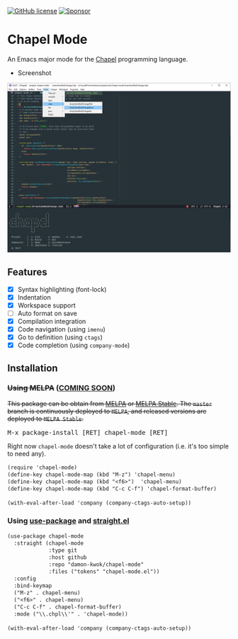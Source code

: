 [![GitHub license](https://img.shields.io/github/license/damon-kwok/chapel-mode?logo=gnu&.svg)](https://github.com/damon-kwok/chapel-mode/blob/master/COPYING)
[![Sponsor](https://img.shields.io/badge/Support%20Me-%F0%9F%92%97-ff69b4.svg)](https://www.patreon.com/DamonKwok)
<!-- [![MELPA](http://melpa.org/packages/chapel-mode-badge.svg)](http://melpa.org/#/chapel-mode) -->
<!-- [![MELPA Stable](http://stable.melpa.org/packages/chapel-mode-badge.svg)](http://stable.melpa.org/#/chapel-mode) -->

# Chapel Mode

An Emacs major mode for the [Chapel](https://chapel-lang.org/) programming language.

- Screenshot

![screenshot](https://github.com/damon-kwok/chapel-mode/blob/master/screenshot.png)

## Features

- [X] Syntax highlighting (font-lock)
- [X] Indentation
- [x] Workspace support
- [ ] Auto format on save
- [x] Compilation integration
- [x] Code navigation (using `imenu`)
- [x] Go to definition (using `ctags`)
- [x] Code completion (using `company-mode`)
<!-- - [x] TODO highlighting -->
<!-- - [x] Rainbow delimiters -->
<!-- - [x] Whitespace character dsiplay -->
<!-- - [x] Fill column indicator -->
<!-- - [x] `Chapel` mode menu -->
<!-- - [x] Code folding -->

## Installation

### ~~Using MELPA~~ ([COMING SOON](https://github.com/melpa/melpa/pull/7066))
~~This package can be obtain from
[MELPA](http://melpa.org/#/chapel-mode) or
[MELPA Stable](http://stable.melpa.org/#/chapel-mode). The `master`
branch is continuously deployed to `MELPA`, and released versions are
deployed to `MELPA Stable`.~~

<kbd>M-x package-install [RET] chapel-mode [RET]</kbd>

Right now `chapel-mode` doesn't take a lot of configuration (i.e.
it's too simple to need any).

```elisp
(require 'chapel-mode)
(define-key chapel-mode-map (kbd "M-z") 'chapel-menu)
(define-key chapel-mode-map (kbd "<f6>")  'chapel-menu)
(define-key chapel-mode-map (kbd "C-c C-f") 'chapel-format-buffer)

(with-eval-after-load 'company (company-ctags-auto-setup))
```

### Using [use-package](https://github.com/jwiegley/use-package) and [straight.el](https://github.com/raxod502/straight.el)

```elisp
(use-package chapel-mode
  :straight (chapel-mode
             :type git
             :host github
             :repo "damon-kwok/chapel-mode"
             :files ("tokens" "chapel-mode.el"))
  :config
  :bind-keymap
  ("M-z" . chapel-menu)
  ("<f6>" . chapel-menu)
  ("C-c C-f" . chapel-format-buffer)
  :mode ("\\.chpl\\'" . 'chapel-mode))

(with-eval-after-load 'company (company-ctags-auto-setup))
```
